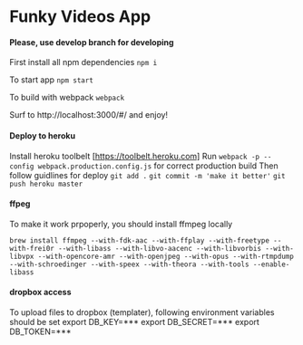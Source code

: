 # Funky Videos App

#### Please, use develop branch for developing

First install all npm dependencies
`npm i`

To start app
`npm start`

To build with webpack
`webpack`

Surf to http://localhost:3000/#/ and enjoy!

#### Deploy to heroku
Install heroku toolbelt [https://toolbelt.heroku.com]
Run `webpack -p --config webpack.production.config.js` for correct production build
Then follow guidlines for deploy 
`git add .`
`git commit -m 'make it better'`
`git push heroku master`
  
    

#### ffpeg
To make it work prpoperly, you should install ffmpeg locally

`brew install ffmpeg --with-fdk-aac --with-ffplay --with-freetype --with-frei0r
--with-libass --with-libvo-aacenc --with-libvorbis --with-libvpx --with-opencore-amr
--with-openjpeg --with-opus --with-rtmpdump --with-schroedinger --with-speex
--with-theora --with-tools --enable-libass`


#### dropbox access
To upload files to dropbox (templater), following environment variables should be set
export DB_KEY=***
export DB_SECRET=***
export DB_TOKEN=***